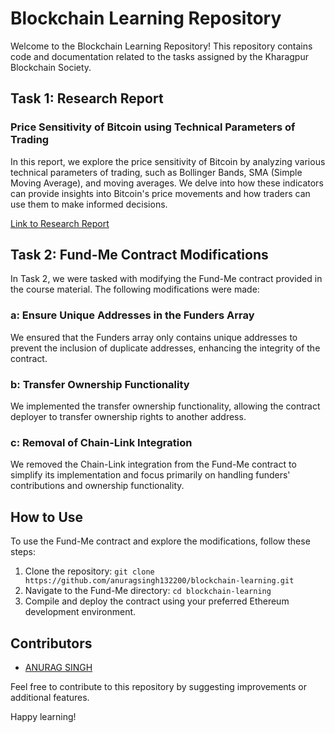 # Blockchain Learning Repository

Welcome to the Blockchain Learning Repository! This repository contains code and documentation related to the tasks assigned by the Kharagpur Blockchain Society.

## Task 1: Research Report

### Price Sensitivity of Bitcoin using Technical Parameters of Trading

In this report, we explore the price sensitivity of Bitcoin by analyzing various technical parameters of trading, such as Bollinger Bands, SMA (Simple Moving Average), and moving averages. We delve into how these indicators can provide insights into Bitcoin's price movements and how traders can use them to make informed decisions.

[Link to Research Report](report_price_sensitivity_bitcoin.md)

## Task 2: Fund-Me Contract Modifications

In Task 2, we were tasked with modifying the Fund-Me contract provided in the course material. The following modifications were made:

### a: Ensure Unique Addresses in the Funders Array

We ensured that the Funders array only contains unique addresses to prevent the inclusion of duplicate addresses, enhancing the integrity of the contract.

### b: Transfer Ownership Functionality

We implemented the transfer ownership functionality, allowing the contract deployer to transfer ownership rights to another address.

### c: Removal of Chain-Link Integration

We removed the Chain-Link integration from the Fund-Me contract to simplify its implementation and focus primarily on handling funders' contributions and ownership functionality.

## How to Use

To use the Fund-Me contract and explore the modifications, follow these steps:

1. Clone the repository: `git clone https://github.com/anuragsingh132200/blockchain-learning.git`
2. Navigate to the Fund-Me directory: `cd blockchain-learning`
3. Compile and deploy the contract using your preferred Ethereum development environment.

## Contributors

- [ANURAG SINGH](https://github.com/anuragsingh132200/)

Feel free to contribute to this repository by suggesting improvements or additional features.

Happy learning!

